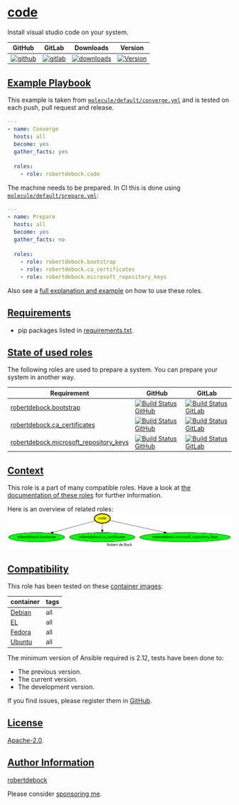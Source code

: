 # [code](#code)

Install visual studio code on your system.

|GitHub|GitLab|Downloads|Version|
|------|------|---------|-------|
|[![github](https://github.com/robertdebock/ansible-role-code/workflows/Ansible%20Molecule/badge.svg)](https://github.com/robertdebock/ansible-role-code/actions)|[![gitlab](https://gitlab.com/robertdebock-iac/ansible-role-code/badges/master/pipeline.svg)](https://gitlab.com/robertdebock-iac/ansible-role-code)|[![downloads](https://img.shields.io/ansible/role/d/24461)](https://galaxy.ansible.com/robertdebock/code)|[![Version](https://img.shields.io/github/release/robertdebock/ansible-role-code.svg)](https://github.com/robertdebock/ansible-role-code/releases/)|

## [Example Playbook](#example-playbook)

This example is taken from [`molecule/default/converge.yml`](https://github.com/robertdebock/ansible-role-code/blob/master/molecule/default/converge.yml) and is tested on each push, pull request and release.

```yaml
---
- name: Converge
  hosts: all
  become: yes
  gather_facts: yes

  roles:
    - role: robertdebock.code
```

The machine needs to be prepared. In CI this is done using [`molecule/default/prepare.yml`](https://github.com/robertdebock/ansible-role-code/blob/master/molecule/default/prepare.yml):

```yaml
---
- name: Prepare
  hosts: all
  become: yes
  gather_facts: no

  roles:
    - role: robertdebock.bootstrap
    - role: robertdebock.ca_certificates
    - role: robertdebock.microsoft_repository_keys
```

Also see a [full explanation and example](https://robertdebock.nl/how-to-use-these-roles.html) on how to use these roles.


## [Requirements](#requirements)

- pip packages listed in [requirements.txt](https://github.com/robertdebock/ansible-role-code/blob/master/requirements.txt).

## [State of used roles](#state-of-used-roles)

The following roles are used to prepare a system. You can prepare your system in another way.

| Requirement | GitHub | GitLab |
|-------------|--------|--------|
|[robertdebock.bootstrap](https://galaxy.ansible.com/robertdebock/bootstrap)|[![Build Status GitHub](https://github.com/robertdebock/ansible-role-bootstrap/workflows/Ansible%20Molecule/badge.svg)](https://github.com/robertdebock/ansible-role-bootstrap/actions)|[![Build Status GitLab](https://gitlab.com/robertdebock-iac/ansible-role-bootstrap/badges/master/pipeline.svg)](https://gitlab.com/robertdebock-iac/ansible-role-bootstrap)|
|[robertdebock.ca_certificates](https://galaxy.ansible.com/robertdebock/ca_certificates)|[![Build Status GitHub](https://github.com/robertdebock/ansible-role-ca_certificates/workflows/Ansible%20Molecule/badge.svg)](https://github.com/robertdebock/ansible-role-ca_certificates/actions)|[![Build Status GitLab](https://gitlab.com/robertdebock-iac/ansible-role-ca_certificates/badges/master/pipeline.svg)](https://gitlab.com/robertdebock-iac/ansible-role-ca_certificates)|
|[robertdebock.microsoft_repository_keys](https://galaxy.ansible.com/robertdebock/microsoft_repository_keys)|[![Build Status GitHub](https://github.com/robertdebock/ansible-role-microsoft_repository_keys/workflows/Ansible%20Molecule/badge.svg)](https://github.com/robertdebock/ansible-role-microsoft_repository_keys/actions)|[![Build Status GitLab](https://gitlab.com/robertdebock-iac/ansible-role-microsoft_repository_keys/badges/master/pipeline.svg)](https://gitlab.com/robertdebock-iac/ansible-role-microsoft_repository_keys)|

## [Context](#context)

This role is a part of many compatible roles. Have a look at [the documentation of these roles](https://robertdebock.nl/) for further information.

Here is an overview of related roles:
![dependencies](https://raw.githubusercontent.com/robertdebock/ansible-role-code/png/requirements.png "Dependencies")

## [Compatibility](#compatibility)

This role has been tested on these [container images](https://hub.docker.com/u/robertdebock):

|container|tags|
|---------|----|
|[Debian](https://hub.docker.com/repository/docker/robertdebock/debian/general)|all|
|[EL](https://hub.docker.com/repository/docker/robertdebock/enterpriselinux/general)|all|
|[Fedora](https://hub.docker.com/repository/docker/robertdebock/fedora/general)|all|
|[Ubuntu](https://hub.docker.com/repository/docker/robertdebock/ubuntu/general)|all|

The minimum version of Ansible required is 2.12, tests have been done to:

- The previous version.
- The current version.
- The development version.

If you find issues, please register them in [GitHub](https://github.com/robertdebock/ansible-role-code/issues).

## [License](#license)

[Apache-2.0](https://github.com/robertdebock/ansible-role-code/blob/master/LICENSE).

## [Author Information](#author-information)

[robertdebock](https://robertdebock.nl/)

Please consider [sponsoring me](https://github.com/sponsors/robertdebock).
